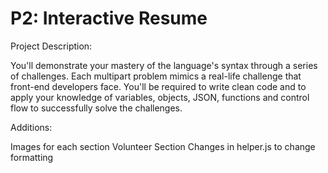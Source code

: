 P2: Interactive Resume
========

Project Description:

You'll demonstrate your mastery of the language's syntax through a series of challenges. Each multipart problem mimics a real-life challenge that front-end developers face. You'll be required to write clean code and to apply your knowledge of variables, objects, JSON, functions and control flow to successfully solve the challenges.

Additions:

Images for each section
Volunteer Section
Changes in helper.js to change formatting

